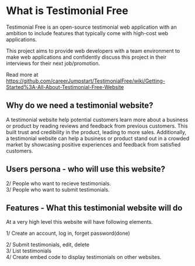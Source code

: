 # What is Testimonial Free
Testimonial Free is an open-source testimonial web application with an ambition to include features that typically come with high-cost web applications. 

This project aims to provide web developers with a team environment to make web applications and confidently discuss this project in their interviews for their next job/promotion.

Read more at https://github.com/careerJumpstart/TestimonialFree/wiki/Getting-Started%3A-All-About-Testimonial-Free-Website


## Why do we need a testimonial website? ##

A testimonial website help potential customers learn more about a business or product by reading reviews and feedback from previous customers. This built  trust and credibility in the product, leading to more sales. Additionally, a testimonial website can help a business or product stand out in a crowded market by showcasing positive experiences and feedback from satisfied customers.


## Users persona - who will use this website? ##

2/ People who want to recieve testimonials.    
3/ People who want to submit testimonials.    


## Features - What this testimonial website will do ##

At a very high level this website will have following elements.

1/ Create an account, log in, forget password(done)

2/ Submit testimonials, edit, delete  
3/ List testimonials   
4/ Create embed code to display testimonials on other websites. 
